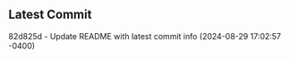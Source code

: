 
## Latest Commit
82d825d - Update README with latest commit info (2024-08-29 17:02:57 -0400) <Yunxi-Zhou>
